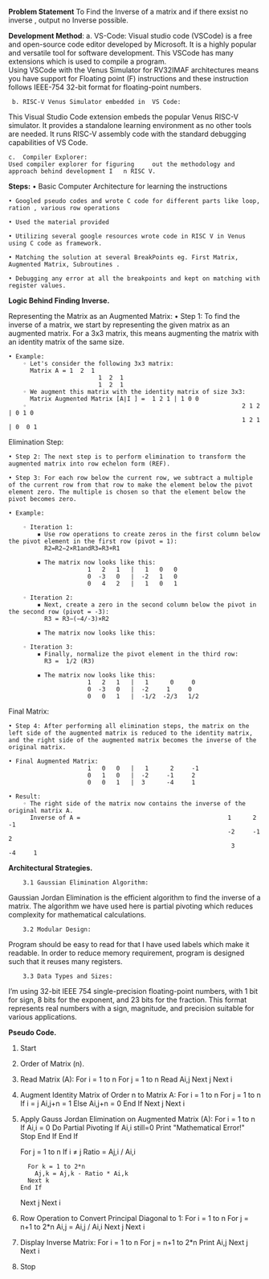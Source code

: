 **Problem Statement**
 To Find the Inverse of a matrix and if there exsist no inverse , output no Inverse possible.

**Development Method**:
	a. VS-Code:
	Visual studio code (VSCode) is a free and open-source code editor developed by Microsoft. It is a highly popular and versatile tool for software development. This VSCode has many extensions which is used to compile a program.	
                  Using VSCode with the Venus Simulator for RV32IMAF architectures means you have support for Floating point (F) instructions and these instruction follows IEEE-754 32-bit format for floating-point numbers.

	 b. RISC-V Venus Simulator embedded in  VS Code:
This Visual Studio Code extension embeds the popular Venus RISC-V simulator. It provides a standalone learning environment as no other tools are needed. It runs RISC-V assembly code with the standard debugging capabilities of VS Code.

	c.  Compiler Explorer:
	Used compiler explorer for figuring 	out the methodology and approach behind development I	n RISC V.


 **Steps:**
    • Basic Computer Architecture for learning the instructions
    
    • Googled pseudo codes and wrote C code for different parts like loop, ration , various row operations
    
    • Used the material provided 
    
    • Utilizing several google resources wrote code in RISC V in Venus using C code as framework.
    
    • Matching the solution at several BreakPoints eg. First Matrix, Augmented Matrix, Subroutines .
    
    • Debugging any error at all the breakpoints and kept on matching with register values.



**Logic Behind Finding Inverse.**

Representing the Matrix as an Augmented Matrix:
    • Step 1: To find the inverse of a matrix, we start by representing the given matrix as an augmented matrix. For a 3x3 matrix, this means augmenting the matrix with an identity matrix of the same size.
    
    • Example:
        ◦ Let's consider the following 3x3 matrix:
          Matrix A = 1  2  1
                             1  2  1
                             1  2  1
        ◦ We augment this matrix with the identity matrix of size 3x3:
          Matrix Augmented Matrix [A∣I ] =  1 2 1 | 1 0 0 
        ◦                                                            2 1 2 | 0 1 0
                                                                     1 2 1 | 0  0 1
Elimination Step:

    • Step 2: The next step is to perform elimination to transform the augmented matrix into row echelon form (REF).
    
    • Step 3: For each row below the current row, we subtract a multiple of the current row from that row to make the element below the pivot element zero. The multiple is chosen so that the element below the pivot becomes zero.
    
    • Example:
    
        ◦ Iteration 1:
            ▪ Use row operations to create zeros in the first column below the pivot element in the first row (pivot = 1):
              R2=R2−2×R1andR3=R3+R1
              
            ▪ The matrix now looks like this:
                          1   2   1   |   1   0   0
                          0  -3   0   |  -2   1   0
                          0   4   2   |   1   0   1
                          
        ◦ Iteration 2:
            ▪ Next, create a zero in the second column below the pivot in the second row (pivot = -3):
              R3 = R3−(−4/-3)×R2
              
            ▪ The matrix now looks like this:
            
        ◦ Iteration 3:
            ▪ Finally, normalize the pivot element in the third row:
              R3 =  1/2 (R3)
              
            ▪ The matrix now looks like this:
                          1   2   1   |   1      0     0
                          0  -3   0   |  -2     1     0
                          0   0   1   |  -1/2  -2/3   1/2
                          
Final Matrix:

    • Step 4: After performing all elimination steps, the matrix on the left side of the augmented matrix is reduced to the identity matrix, and the right side of the augmented matrix becomes the inverse of the original matrix.
    
    • Final Augmented Matrix:
                          1   0   0   |   1      2     -1
                          0   1   0   |  -2     -1     2
                          0   0   1   |  3      -4     1
                          
    • Result:
        ◦ The right side of the matrix now contains the inverse of the original matrix A. 
          Inverse of A =                                         1      2     -1
                                                                 -2     -1     2
                                                                  3      -4     1
                                                                  

**Architectural Strategies.**

        3.1 Gaussian Elimination Algorithm:
Gaussian Jordan Elimination is the efficient algorithm to find the inverse of a matrix. The algorithm we have used here is partial pivoting which reduces complexity for mathematical calculations.

        3.2 Modular Design:
Program should be easy to read for that I have used labels which make it readable. In order to reduce memory requirement, program is designed such that it reuses many registers.

        3.3 Data Types and Sizes:
I’m using 32-bit IEEE 754 single-precision floating-point numbers, with 1 bit for sign, 8 bits for the exponent, and 23 bits for the fraction. This format represents real numbers with a sign, magnitude, and precision suitable for various applications.




 **Pseudo Code.**

1. Start
   
3.  Order of Matrix (n).
   
5. Read Matrix (A):
   For i = 1 to n
     For j = 1 to n
       Read Ai,j
     Next j
   Next i

6. Augment Identity Matrix of Order n to Matrix A:
   For i = 1 to n
     For j = 1 to n
       If i = j
         Ai,j+n = 1
       Else
         Ai,j+n = 0
       End If
     Next j
   Next i

7. Apply Gauss Jordan Elimination on Augmented Matrix (A):
   For i = 1 to n
     If Ai,i = 0
       Do Partial Pivoting 
         If Ai,i still=0
          Print "Mathematical Error!"
          Stop
         End If
       End If
     
     For j = 1 to n
       If i ≠ j
         Ratio = Aj,i / Ai,i
         
         For k = 1 to 2*n
           Aj,k = Aj,k - Ratio * Ai,k
         Next k
       End If
     Next j
   Next i

8. Row Operation to Convert Principal Diagonal to 1:
   For i = 1 to n
     For j = n+1 to 2*n
       Ai,j = Ai,j / Ai,i
     Next j
   Next i

9. Display Inverse Matrix:
   For i = 1 to n
     For j = n+1 to 2*n
       Print Ai,j
     Next j
   Next i

10. Stop

